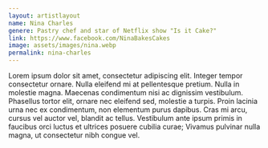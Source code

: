 ```yaml
---
layout: artistlayout
name: Nina Charles
genere: Pastry chef and star of Netflix show "Is it Cake?"
link: https://www.facebook.com/NinaBakesCakes
image: assets/images/nina.webp
permalink: nina-charles
---
```

Lorem ipsum dolor sit amet, consectetur adipiscing elit. Integer tempor consectetur ornare. Nulla eleifend mi at pellentesque pretium. Nulla in molestie magna. Maecenas condimentum nisi ac dignissim vestibulum. Phasellus tortor elit, ornare nec eleifend sed, molestie a turpis. Proin lacinia urna nec ex condimentum, non elementum purus dapibus. Cras mi arcu, cursus vel auctor vel, blandit ac tellus. Vestibulum ante ipsum primis in faucibus orci luctus et ultrices posuere cubilia curae; Vivamus pulvinar nulla magna, ut consectetur nibh congue vel.